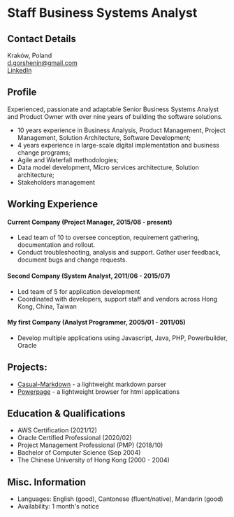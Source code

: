 # Staff Business Systems Analyst  

## Contact Details
Kraków, Poland<br>
d.gorshenin@gmail.com<br>
[LinkedIn](https://www.linkedin.com/in/dmitriigorshenin/)

## Profile

Experienced, passionate and adaptable Senior Business Systems Analyst and Product Owner with over nine years of building the software solutions.

* 10 years experience in Business Analysis, Product Management, Project Management, Solution Architecture,
Software Development;
* 4 years experience in large-scale digital implementation and business change programs;
* Agile and Waterfall methodologies;
* Data model development, Micro services architecture, Solution architecture;
* Stakeholders management

## Working Experience

#### Current Company (Project Manager, 2015/08 - present) 

* Lead team of 10 to oversee conception, requirement gathering, documentation and rollout.
* Conduct troubleshooting, analysis and support. Gather user feedback, document bugs and change requests.

#### Second Company (System Analyst, 2011/06 - 2015/07) 

* Led team of 5 for application development
* Coordinated with developers, support staff and vendors across Hong Kong, China, Taiwan

#### My first Company (Analyst Programmer, 2005/01 - 2011/05)

* Develop multiple applications using Javascript, Java, PHP, Powerbuilder, Oracle

## Projects: 

* [Casual-Markdown](https://github.com/casualwriter/powerpage) - a lightweight markdown parser
* [Powerpage](https://github.com/casualwriter/powerpage) - a lightweight browser for html applications

## Education & Qualifications

* AWS Certification (2021/12)
* Oracle Certified Professional (2020/02)
* Project Management Professional (PMP) (2018/10)
* Bachelor of Computer Science (Sep 2004)
* The Chinese University of Hong Kong (2000 - 2004)

## Misc. Information

* Languages: English (good), Cantonese (fluent/native), Mandarin (good)
* Availability: 1 month's notice

